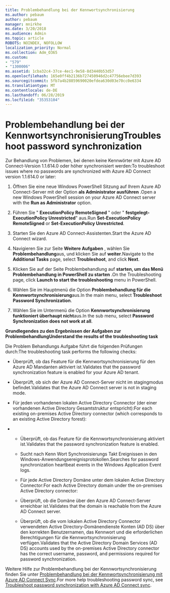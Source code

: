 ```yaml
---
title: Problembehandlung bei der Kennwortsynchronisierung
ms.author: pebaum
author: pebaum
manager: mnirkhe
ms.date: 3/20/2018
ms.audience: Admin
ms.topic: article
ROBOTS: NOINDEX, NOFOLLOW
localization_priority: Normal
ms.collection: Adm_O365
ms.custom:
- "579"
- "1300006"
ms.assetid: 1cba32c4-37ce-4ec1-9e58-8d3440b53d57
ms.openlocfilehash: 165e0ff4b2136b727450946d2c47756ebee7d393
ms.sourcegitcommit: 5fb7a4b28859690020efdea630d03e70cc0e6334
ms.translationtype: MT
ms.contentlocale: de-DE
ms.lasthandoff: 06/28/2019
ms.locfileid: "35353104"
---
```

# <a name="troubleshoot-password-synchronization"></a><span data-ttu-id="e7449-102">Problembehandlung bei der Kennwortsynchronisierung</span><span class="sxs-lookup"><span data-stu-id="e7449-102">Troubleshoot password synchronization</span></span>

<span data-ttu-id="e7449-103">Zur Behandlung von Problemen, bei denen keine Kennwörter mit Azure AD Connect-Version 1.1.614.0 oder höher synchronisiert werden:</span><span class="sxs-lookup"><span data-stu-id="e7449-103">To troubleshoot issues where no passwords are synchronized with Azure AD Connect version 1.1.614.0 or later:</span></span>
  
1. <span data-ttu-id="e7449-104">Öffnen Sie eine neue Windows PowerShell Sitzung auf Ihrem Azure AD Connect-Server mit der Option **als Administrator ausführen** .</span><span class="sxs-lookup"><span data-stu-id="e7449-104">Open a new Windows PowerShell session on your Azure AD Connect server with the **Run as Administrator** option.</span></span>

2. <span data-ttu-id="e7449-105">Führen Sie " **ExecutionPolicy RemoteSigned** " oder " **festgelegt-ExecutionPolicy Unrestricted**" aus.</span><span class="sxs-lookup"><span data-stu-id="e7449-105">Run **Set-ExecutionPolicy RemoteSigned** or **Set-ExecutionPolicy Unrestricted**.</span></span>

3. <span data-ttu-id="e7449-106">Starten Sie den Azure AD Connect-Assistenten.</span><span class="sxs-lookup"><span data-stu-id="e7449-106">Start the Azure AD Connect wizard.</span></span>

4. <span data-ttu-id="e7449-107">Navigieren Sie zur Seite **Weitere Aufgaben** , wählen Sie **Problembehandlung**aus, und klicken Sie auf **weiter**.</span><span class="sxs-lookup"><span data-stu-id="e7449-107">Navigate to the **Additional Tasks** page, select **Troubleshoot**, and click **Next**.</span></span>

5. <span data-ttu-id="e7449-108">Klicken Sie auf der Seite Problembehandlung auf **starten, um das Menü Problembehandlung in PowerShell zu starten** .</span><span class="sxs-lookup"><span data-stu-id="e7449-108">On the Troubleshooting page, click **Launch to start the troubleshooting** menu in PowerShell.</span></span>

6. <span data-ttu-id="e7449-109">Wählen Sie im Hauptmenü die Option **Problembehandlung für die Kennwortsynchronisierung**aus.</span><span class="sxs-lookup"><span data-stu-id="e7449-109">In the main menu, select **Troubleshoot Password Synchronization**.</span></span>

7. <span data-ttu-id="e7449-110">Wählen Sie im Untermenü die Option **Kennwortsynchronisierung funktioniert überhaupt nicht**aus.</span><span class="sxs-lookup"><span data-stu-id="e7449-110">In the sub menu, select **Password Synchronization does not work at all**.</span></span>

<span data-ttu-id="e7449-111">**Grundlegendes zu den Ergebnissen der Aufgaben zur Problembehandlung**</span><span class="sxs-lookup"><span data-stu-id="e7449-111">**Understand the results of the troubleshooting task**</span></span>
  
<span data-ttu-id="e7449-112">Die Problem Behandlungs Aufgabe führt die folgenden Prüfungen durch:</span><span class="sxs-lookup"><span data-stu-id="e7449-112">The troubleshooting task performs the following checks:</span></span>
  
- <span data-ttu-id="e7449-113">Überprüft, ob das Feature für die Kennwortsynchronisierung für den Azure AD Mandanten aktiviert ist.</span><span class="sxs-lookup"><span data-stu-id="e7449-113">Validates that the password synchronization feature is enabled for your Azure AD tenant.</span></span>

- <span data-ttu-id="e7449-114">Überprüft, ob sich der Azure AD Connect-Server nicht im stagingmodus befindet.</span><span class="sxs-lookup"><span data-stu-id="e7449-114">Validates that the Azure AD Connect server is not in staging mode.</span></span>

- <span data-ttu-id="e7449-115">Für jeden vorhandenen lokalen Active Directory Connector (der einer vorhandenen Active Directory Gesamtstruktur entspricht):</span><span class="sxs-lookup"><span data-stu-id="e7449-115">For each existing on-premises Active Directory connector (which corresponds to an existing Active Directory forest):</span></span>

- 
  - <span data-ttu-id="e7449-116">Überprüft, ob das Feature für die Kennwortsynchronisierung aktiviert ist.</span><span class="sxs-lookup"><span data-stu-id="e7449-116">Validates that the password synchronization feature is enabled.</span></span>

  - <span data-ttu-id="e7449-117">Sucht nach Kenn Wort Synchronisierungs Takt Ereignissen in den Windows-Anwendungsereignisprotokollen.</span><span class="sxs-lookup"><span data-stu-id="e7449-117">Searches for password synchronization heartbeat events in the Windows Application Event logs.</span></span>

  - <span data-ttu-id="e7449-118">Für jede Active Directory Domäne unter dem lokalen Active Directory Connector:</span><span class="sxs-lookup"><span data-stu-id="e7449-118">For each Active Directory domain under the on-premises Active Directory connector:</span></span>

  - <span data-ttu-id="e7449-119">Überprüft, ob die Domäne über den Azure AD Connect-Server erreichbar ist.</span><span class="sxs-lookup"><span data-stu-id="e7449-119">Validates that the domain is reachable from the Azure AD Connect server.</span></span>

  - <span data-ttu-id="e7449-120">Überprüft, ob die vom lokalen Active Directory Connector verwendeten Active Directory-Domänendienste Konten (AD DS) über den korrekten Benutzernamen, das Kennwort und die erforderlichen Berechtigungen für die Kennwortsynchronisierung verfügen.</span><span class="sxs-lookup"><span data-stu-id="e7449-120">Validates that the Active Directory Domain Services (AD DS) accounts used by the on-premises Active Directory connector has the correct username, password, and permissions required for password synchronization.</span></span>

<span data-ttu-id="e7449-121">Weitere Hilfe zur Problembehandlung bei der Kennwortsynchronisierung finden Sie unter [Problembehandlung bei der Kennwortsynchronisierung mit Azure AD Connect Sync](https://docs.microsoft.com/azure/active-directory/connect/active-directory-aadconnectsync-troubleshoot-password-synchronization).</span><span class="sxs-lookup"><span data-stu-id="e7449-121">For more help troubleshooting password sync, see [Troubleshoot password synchronization with Azure AD Connect sync](https://docs.microsoft.com/azure/active-directory/connect/active-directory-aadconnectsync-troubleshoot-password-synchronization).</span></span>
  